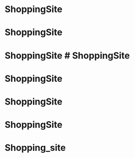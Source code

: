 # ShoppingSite
# ShoppingSite
# ShoppingSite # ShoppingSite
# ShoppingSite
# ShoppingSite
# ShoppingSite
# Shopping_site
